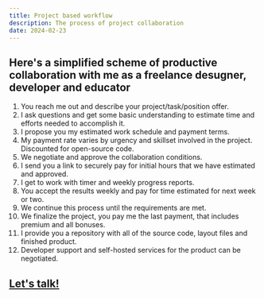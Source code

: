 ```yaml
---
title: Project based workflow
description: The process of project collaboration
date: 2024-02-23
---
```


## Here's a simplified scheme of productive collaboration with me as a freelance desugner, developer and educator

1. You reach me out and describe your project/task/position offer.
2. I ask questions and get some basic understanding to estimate time and efforts needed to accomplish it.
3. I propose you my estimated work schedule and payment terms.
4. My payment rate varies by urgency and skillset involved in the project. Discounted for open-source code.
5. We negotiate and approve the collaboration conditions.
6. I send you a link to securely pay for initial hours that we have estimated and approved.
7. I get to work with timer and weekly progress reports.
8. You accept the results weekly and pay for time estimated for next week or two.
9. We continue this process until the requirements are met.
10. We finalize the project, you pay me the last payment, that includes premium and all bonuses.
11. I provide you a repository with all of the source code, layout files and finished product.
12. Developer support and self-hosted services for the product can be negotiated.

## [Let's talk!](mailto:me@starovdenis.com)
